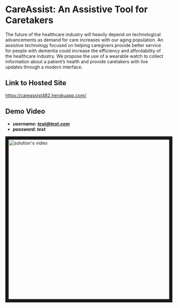 # CareAssist: An Assistive Tool for Caretakers

The future of the healthcare industry will heavily depend on technological advancements as demand for care increases with our aging population. An assistive technology focused on helping caregivers provide better service for people with dementia could increase the efficiency and affordability of the healthcare industry. We propose the use of a wearable watch to collect information about a patient’s health and provide caretakers with live updates through a modern interface.

## Link to Hosted Site

https://careassist482.herokuapp.com/

## Demo Video

  - ***username: test@test.com***
  - ***password: test***

<a href="http://www.youtube.com/watch?feature=player_embedded&v=9dHLl9CzP8c
" target="_blank"><img src="http://img.youtube.com/vi/9dHLl9CzP8c/0.jpg" 
alt="solution's video" border="10" width="700" height="500" /></a>


